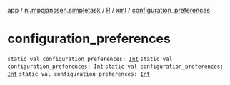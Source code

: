 [app](../../../index.md) / [nl.mpcjanssen.simpletask](../../index.md) / [R](../index.md) / [xml](index.md) / [configuration_preferences](.)

# configuration_preferences

`static val configuration_preferences: `[`Int`](https://kotlinlang.org/api/latest/jvm/stdlib/kotlin/-int/index.html)
`static val configuration_preferences: `[`Int`](https://kotlinlang.org/api/latest/jvm/stdlib/kotlin/-int/index.html)
`static val configuration_preferences: `[`Int`](https://kotlinlang.org/api/latest/jvm/stdlib/kotlin/-int/index.html)
`static val configuration_preferences: `[`Int`](https://kotlinlang.org/api/latest/jvm/stdlib/kotlin/-int/index.html)